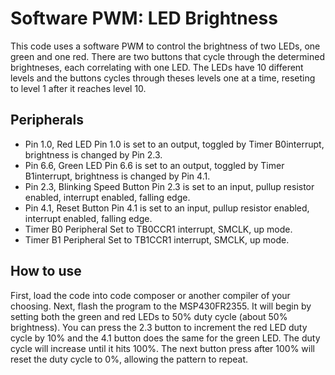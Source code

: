 # Software PWM: LED Brightness
This code uses a software PWM to control the brightness of two LEDs, one green and one red. There are two buttons that cycle through the determined brightneses, each correlating with one LED. The LEDs have 10 different levels and the buttons cycles through theses levels one at a time, reseting to level 1 after it reaches level 10.

## Peripherals
- Pin 1.0, Red LED
Pin 1.0 is set to an output, toggled by Timer B0interrupt, brightness is changed by Pin 2.3.
- Pin 6.6, Green LED
Pin 6.6 is set to an output, toggled by Timer B1interrupt, brightness is changed by Pin 4.1.
- Pin 2.3, Blinking Speed Button
Pin 2.3 is set to an input, pullup resistor enabled, interrupt enabled, falling edge.
- Pin 4.1, Reset Button
Pin 4.1 is set to an input, pullup resistor enabled, interrupt enabled, falling edge.
- Timer B0 Peripheral
Set to TB0CCR1 interrupt, SMCLK, up mode.
- Timer B1 Peripheral
Set to TB1CCR1 interrupt, SMCLK, up mode.

## How to use
First, load the code into code composer or another compiler of your choosing. Next, flash the program to the MSP430FR2355. It will begin by setting both the green and red LEDs to 50% duty cycle (about 50% brightness). You can press the 2.3 button to increment the red LED duty cycle by 10% and the 4.1 button does the same for the green LED. The duty cycle will increase until it hits 100%. The next button press after 100% will reset the duty cycle to 0%, allowing the pattern to repeat.
